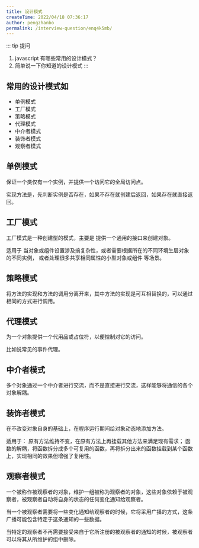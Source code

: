 ```yaml
---
title: 设计模式
createTime: 2022/04/18 07:36:17
author: pengzhanbo
permalink: /interview-question/enq4k5mb/
---
```


::: tip 提问

1. javascript 有哪些常用的设计模式？
2. 简单说一下你知道的设计模式
:::

## 常用的设计模式如

- 单例模式
- 工厂模式
- 策略模式
- 代理模式
- 中介者模式
- 装饰者模式
- 观察者模式

## 单例模式

保证一个类仅有一个实例，并提供一个访问它的全局访问点。

实现方法是，先判断实例是否存在，如果不存在就创建后返回，如果存在就直接返回。

## 工厂模式

工厂模式是一种创建型的模式，主要是 提供一个通用的接口来创建对象。

适用于 当对象或组件设置涉及搞复杂性，或者需要根据所在的不同环境生层对象的不同实例，
或者处理很多共享相同属性的小型对象或组件 等场景。

## 策略模式

将方法的实现和方法的调用分离开来，其中方法的实现是可互相替换的，可以通过相同的方式进行调用。

## 代理模式

为一个对象提供一个代用品或占位符，以便控制对它的访问。

比如说常见的事件代理。

## 中介者模式

多个对象通过一个中介者进行交流，而不是直接进行交流，这样能够将通信的各个对象解耦。

## 装饰者模式

在不改变对象自身的基础上，在程序运行期间给对象动态地添加方法。

适用于：
原有方法维持不变，在原有方法上再挂载其他方法来满足现有需求；
函数的解耦，将函数拆分成多个可复用的函数，再将拆分出来的函数挂载到某个函数上，实现相同的效果但增强了复用性。

## 观察者模式

一个被称作被观察者的对象，维护一组被称为观察者的对象，这些对象依赖于被观察者，被观察者自动将自身的状态的任何变化通知给观察者。

当一个被观察者需要将一些变化通知给观察者的时候，它将采用广播的方式，这条广播可能包含特定于这条通知的一些数据。

当特定的观察者不再需要接受来自于它所注册的被观察者的通知的时候，被观察者可以将其从所维护的组中删除。
